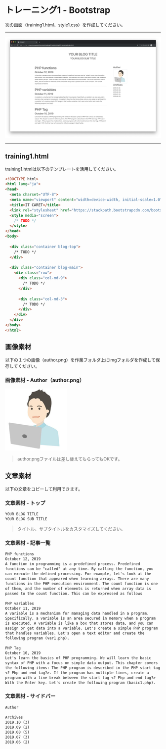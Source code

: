 # トレーニング1 - Bootstrap

次の画面（training1.html、style1.css）を作成してください。

---

![](training/03_bootstrap/img/train1.png)

---

## training1.html

training1.htmlは以下のテンプレートを活用してください。

```html
<!DOCTYPE html>
<html lang="ja">
<head>
  <meta charset="UTF-8">
  <meta name="viewport" content="width=device-width, initial-scale=1.0"/>
  <title>IT CARET</title>
  <link rel="stylesheet" href="https://stackpath.bootstrapcdn.com/bootstrap/4.3.1/css/bootstrap.min.css" integrity="sha384-ggOyR0iXCbMQv3Xipma34MD+dH/1fQ784/j6cY/iJTQUOhcWr7x9JvoRxT2MZw1T" crossorigin="anonymous">
  <style media="screen">
    /* TODO */
  </style>
</head>
<body>

  <div class="container blog-top">
    /* TODO */
  </div>

  <div class="container blog-main">
    <div class="row">
      <div class="col-md-9">
        /* TODO */
      </div>

      <div class="col-md-3">
        /* TODO */
      </div>
    </div>
  </div>
</body>
</html>
```

## 画像素材

以下の１つの画像（author.png）を作業フォルダ上にimgフォルダを作成して保存してください。

### 画像素材 - Author（author.png）

<img src="training/03_bootstrap/img/profile.jpg" width="200px">

> author.pngファイルは差し替えてもらってもOKです。

## 文章素材

以下の文章をコピーして利用できます。

### 文章素材 - トップ

```
YOUR BLOG TITLE
YOUR BLOG SUB TITLE
```

> タイトル、サブタイトルをカスタマイズしてください。

### 文章素材 -  記事一覧

```
PHP functions
October 12, 2019
A function in programming is a predefined process. Predefined functions can be "called" at any time. By calling the function, you can execute the defined processing. For example, let's look at the count function that appeared when learning arrays. There are many functions in the PHP execution environment. The count function is one of them, and the number of elements is returned when array data is passed to the count function. This can be expressed as follows

PHP variables
October 11, 2019
A variable is a mechanism for managing data handled in a program. Specifically, a variable is an area secured in memory when a program is executed. A variable is like a box that stores data, and you can assign or get data into a variable. Let's create a simple PHP program that handles variables. Let's open a text editor and create the following program (var1.php).

PHP Tag
October 10, 2019
Let's learn the basics of PHP programming. We will learn the basic syntax of PHP with a focus on simple data output. This chapter covers the following items: The PHP program is described in the PHP start tag <? Php and end tag?>. If the program has multiple lines, create a program with a line break between the start tag <? Php and end tag?> With the Enter key. Let's create the following program (basic1.php).
```

### 文章素材 - サイドバー

```
Author

Archives
2019.10 (3)
2019.09 (2)
2019.08 (5)
2019.07 (3)
2019.06 (2)
```


<!--
## style1.css

style1.cssは以下のテンプレートを活用してください。

```css
* {
  color: #666666;
}

a, a:hover {
  color: #666666;
  text-decoration: none;
}

.blog-top {
  padding-top: 60px;
  padding-bottom: 60px;
}

.blog-top h1, .blog-top h3 {
  text-align:center;
}

.blog-main {
  margin-bottom: 120px;
}
```
-->


<!--
<!DOCTYPE html>
<html lang="ja">
<head>
  <meta charset="UTF-8">
  <meta name="viewport" content="width=device-width, initial-scale=1.0"/>
  <title>IT CARET</title>
  <link rel="stylesheet" href="https://stackpath.bootstrapcdn.com/bootstrap/4.3.1/css/bootstrap.min.css" integrity="sha384-ggOyR0iXCbMQv3Xipma34MD+dH/1fQ784/j6cY/iJTQUOhcWr7x9JvoRxT2MZw1T" crossorigin="anonymous">
  <style media="screen">
    * {
      color: #666666;
    }

    a, a:hover {
      color: #666666;
      text-decoration: none;
    }

    .blog-top {
      padding-top: 60px;
      padding-bottom: 60px;
    }

    .blog-top h1, .blog-top h3 {
      text-align:center;
    }

    .blog-main {
      margin-bottom: 120px;
    }
  </style>
</head>
<body>

  <div class="container blog-top">
    <h1>YOUR BLOG TITLE</h1>
    <h3>YOUR BLOG SUB TITLE</h3>
  </div>

  <div class="container blog-main">
    <div class="row">
      <div class="col-md-9">
        <h1><a href="#">PHP functions</a></h1>
        <h3>October 12, 2019</h3>
        <p>
          A function in programming is a predefined process. Predefined functions can be "called" at any time. By calling the function, you can execute the defined processing. For example, let's look at the count function that appeared when learning arrays.

          There are many functions in the PHP execution environment. The count function is one of them, and the number of elements is returned when array data is passed to the count function. This can be expressed as follows
        </p>
        <hr>

        <h1>PHP variables</h1>
        <h3>October 11, 2019</h3>
        <p>
          A variable is a mechanism for managing data handled in a program. Specifically, a variable is an area secured in memory when a program is executed. A variable is like a box that stores data, and you can assign or get data into a variable.

          Let's create a simple PHP program that handles variables. Let's open a text editor and create the following program (var1.php).
        </p>
        <hr>

        <h1>PHP Tag</h1>
        <h3>October 10, 2019</h3>
        <p>

          Let's learn the basics of PHP programming. We will learn the basic syntax of PHP with a focus on simple data output. This chapter covers the following items:

          The PHP program is described in the PHP start tag &lt;? Php and end tag?&gt;.

          If the program has multiple lines, create a program with a line break between the start tag &lt;? Php and end tag?&gt; With the Enter key. Let's create the following program (basic1.php).
        </p>
      </div>

      <div class="col-md-3">
        <div class="row">
          <div class="offset-md-2 col-md-8">
            <h3>Author</h3>
            <img src="https://avatars0.githubusercontent.com/u/57677?s=460&v=4"
            class="img-thumbnail" />
            <h3>Archives</h3>
            <ul class="list-unstyled">
              <li><a href="#">2019.10 (3)</a></li>
              <li><a href="#">2019.09 (2)</a></li>
              <li><a href="#">2019.08 (5)</a></li>
              <li><a href="#">2019.07 (3)</a></li>
              <li><a href="#">2019.06 (2)</a></li>
            </ul>
          </div>
        </div>
      </div>
    </div>
  </div>
</body>
</html>
-->